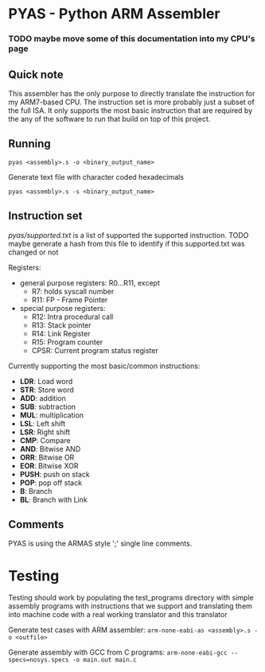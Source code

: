 # PYAS - Python ARM Assembler

### TODO maybe move some of this documentation into my CPU's page

## Quick note

This assembler has the only purpose to directly translate the instruction for my ARM7-based CPU. The instruction set is more probably just a subset of the full ISA. It only supports the most basic instruction that are required by the any of the software to run that build on top of this project.

## Running

`pyas <assembly>.s -o <binary_output_name>`

Generate text file with character coded hexadecimals

`pyas <assembly>.s -s <binary_output_name>`

## Instruction set

*pyas/supported.txt* is a list of supported the supported instruction.
TODO maybe generate a hash from this file to identify if this supported.txt was changed or not

Registers:
- general purpose registers: R0...R11, except
    - R7: holds syscall number
    - R11: FP - Frame Pointer
- special purpose registers:
    - R12: Intra procedural call
    - R13: Stack pointer
    - R14: Link Register
    - R15: Program counter
    - CPSR: Current program status register

Currently supporting the most basic/common instructions:
- **LDR**: Load word
- **STR**: Store word
- **ADD**: addition
- **SUB**: subtraction
- **MUL**: multiplication
- **LSL**: Left shift
- **LSR**: Right shift
- **CMP**: Compare
- **AND**: Bitwise AND
- **ORR**: Bitwise OR
- **EOR**: Bitwise XOR
- **PUSH**: push on stack
- **POP**: pop off stack
- **B**: Branch
- **BL**: Branch with Link

## Comments

PYAS is using the ARMAS style ';' single line comments.

# Testing
Testing should work by populating the test_programs directory with simple assembly programs with instructions that we support and translating them into machine code with a real working translator and this translator 

Generate test cases with ARM assembler:
`arm-none-eabi-as <assembly>.s -o <outfile>`

Generate assembly with GCC from C programs:
`arm-none-eabi-gcc --specs=nosys.specs -o main.out main.c`